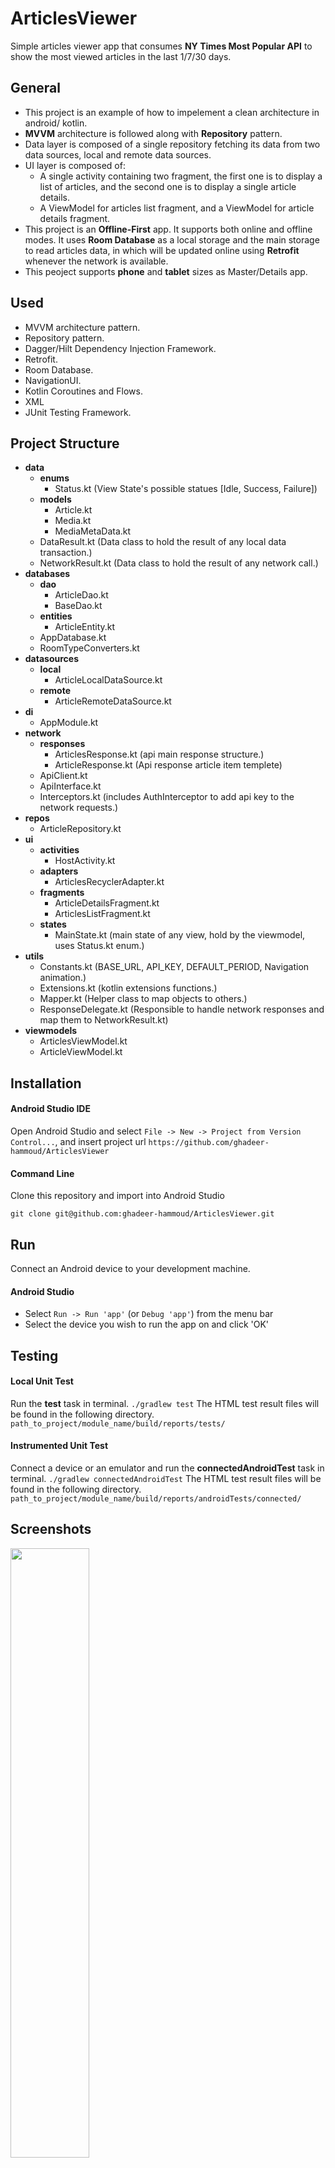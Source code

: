 # ArticlesViewer
Simple articles viewer app that consumes **NY Times Most Popular API** to show the most viewed articles in the last 1/7/30 days.

## General
- This project is an example of how to impelement a clean architecture in android/ kotlin.
- **MVVM** architecture is followed along with **Repository** pattern.
- Data layer is composed of a single repository fetching its data from two data sources, local and remote data sources.
- UI layer is composed of:
    - A single activity containing two fragment, the first one is to display a list of articles, and the second one is to display a single article details.
    - A ViewModel for articles list fragment, and a ViewModel for article details fragment.
- This project is an **Offline-First** app. It supports both online and offline modes. It uses **Room Database** as a local storage and the main storage to read articles data, in which will be updated online using **Retrofit** whenever the network is available.
- This peoject supports **phone** and **tablet** sizes as Master/Details app.

## Used
- MVVM architecture pattern.
- Repository pattern.
- Dagger/Hilt Dependency Injection Framework.
- Retrofit.
- Room Database.
- NavigationUI.
- Kotlin Coroutines and Flows.
- XML
- JUnit Testing Framework.

## Project Structure
- **data**
    - **enums**
        - Status.kt (View State's possible statues [Idle, Success, Failure])
    - **models**
        - Article.kt
        - Media.kt
        - MediaMetaData.kt
    - DataResult.kt (Data class to hold the result of any local data transaction.)
    - NetworkResult.kt (Data class to hold the result of any network call.)
- **databases**
    - **dao**
        - ArticleDao.kt
        - BaseDao.kt
    - **entities**
        - ArticleEntity.kt
    - AppDatabase.kt
    - RoomTypeConverters.kt
- **datasources**
    - **local**
        - ArticleLocalDataSource.kt
    - **remote**
        - ArticleRemoteDataSource.kt
- **di**
    - AppModule.kt
- **network**
    - **responses**
        - ArticlesResponse.kt (api main response structure.)
        - ArticleResponse.kt (Api response article item templete)
    - ApiClient.kt
    - ApiInterface.kt
    - Interceptors.kt (includes AuthInterceptor to add api key to the network requests.)
- **repos**
    - ArticleRepository.kt
- **ui**
    - **activities**
        - HostActivity.kt
    - **adapters**
        - ArticlesRecyclerAdapter.kt
    - **fragments**
        - ArticleDetailsFragment.kt
        - ArticlesListFragment.kt
    - **states**
        - MainState.kt (main state of any view, hold by the viewmodel, uses Status.kt enum.)
- **utils**
    - Constants.kt (BASE_URL, API_KEY, DEFAULT_PERIOD, Navigation animation.)
    - Extensions.kt (kotlin extensions functions.)
    - Mapper.kt (Helper class to map objects to others.)
    - ResponseDelegate.kt (Responsible to handle network responses and map them to NetworkResult.kt)
- **viewmodels**
    - ArticlesViewModel.kt
    - ArticleViewModel.kt

## Installation
#### Android Studio IDE
Open Android Studio and select ```File -> New -> Project from Version Control...```,
and insert project url ```https://github.com/ghadeer-hammoud/ArticlesViewer```
#### Command Line
Clone this repository and import into Android Studio
```
git clone git@github.com:ghadeer-hammoud/ArticlesViewer.git
```

## Run
Connect an Android device to your development machine.
#### Android Studio
- Select ```Run -> Run 'app'``` (or ```Debug 'app'```) from the menu bar
- Select the device you wish to run the app on and click 'OK'

## Testing
#### Local Unit Test
Run the **test** task in terminal.
```./gradlew test```
The HTML test result files will be found in the following directory.
```path_to_project/module_name/build/reports/tests/ ```

#### Instrumented Unit Test
Connect a device or an emulator and run the **connectedAndroidTest** task in terminal.
```./gradlew connectedAndroidTest```
The HTML test result files will be found in the following directory.
```path_to_project/module_name/build/reports/androidTests/connected/ ```

## Screenshots
<img src="screenshoots/articles_list_main.png" width=50% height=50%>
<img src="screenshoots/articles_list_search.png" width=50% height=50%>
<img src="screenshoots/article_details_expanded.png" width=50% height=50%>
<img src="screenshoots/article_details_collapsed.png" width=50% height=50%>
<img src="screenshoots/tablet_view.png" width=50% height=50%>
